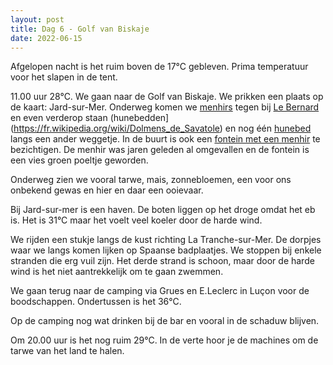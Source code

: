 ```yaml
---
layout: post
title: Dag 6 - Golf van Biskaje
date: 2022-06-15
---
```

Afgelopen nacht is het ruim boven de 17°C gebleven. Prima temperatuur voor het slapen in de tent.

11.00 uur 28°C.
We gaan naar de Golf van Biskaje. We prikken een plaats op de kaart: Jard-sur-Mer. Onderweg komen we [menhirs](https://fr.wikipedia.org/wiki/Menhirs_du_Plessis) tegen bij [Le Bernard](https://fr.wikipedia.org/wiki/Le_Bernard) en even verderop staan (hunebedden](https://fr.wikipedia.org/wiki/Dolmens_de_Savatole) en nog één [hunebed](https://fr.wikipedia.org/wiki/Dolmen_de_la_Fr%C3%A9bouch%C3%A8re) langs een ander weggetje. In de buurt is ook een [fontein met een menhir](https://fr.wikipedia.org/wiki/Menhir_de_la_Fontaine_Saint-Gr%C3%A9) te bezichtigen. De menhir was jaren geleden al omgevallen en de fontein is een vies groen poeltje geworden.

Onderweg zien we vooral tarwe, mais, zonnebloemen, een voor ons onbekend gewas en hier en daar een ooievaar.

Bij Jard-sur-mer is een haven. De boten liggen op het droge omdat het eb is. Het is 31°C maar het voelt veel koeler door de harde wind. 

We rijden een stukje langs de kust richting La Tranche-sur-Mer. De dorpjes waar we langs komen lijken op Spaanse badplaatjes. We stoppen bij enkele stranden die erg vuil zijn. Het derde strand is schoon, maar door de harde wind is het niet aantrekkelijk om te gaan zwemmen.  

We gaan terug naar de camping via Grues en E.Leclerc in Luçon voor de boodschappen. Ondertussen is het 36°C.  

Op de camping nog wat drinken bij de bar en vooral in de schaduw blijven.

Om 20.00 uur is het nog ruim 29°C. In de verte hoor je de machines om de tarwe van het land te halen.